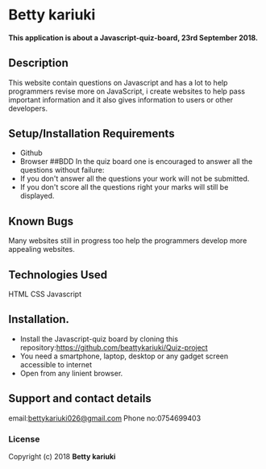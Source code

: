 # Betty kariuki
#### This application is about a Javascript-quiz-board, 23rd September 2018.
## Description
This website contain questions on Javascript and has a lot to help programmers revise more on JavaScript, i create websites to help pass important information and it also gives information to users or other developers.
## Setup/Installation Requirements
* Github
* Browser
##BDD
In the quiz board one is encouraged to answer all the questions without failure:
* If you don't answer all the questions your work will not be submitted.
* If you don't score all the questions right your marks will still be displayed.
## Known Bugs
Many websites still in progress too help the programmers develop more appealing websites.
## Technologies Used
HTML
CSS
Javascript
## Installation.
* Install the Javascript-quiz board by cloning this repository:https://github.com/beattykariuki/Quiz-project
* You need a smartphone, laptop, desktop or any gadget screen accessible to internet
* Open from any linient browser.
## Support and contact details
email:bettykariuki026@gmail.com
Phone no:0754699403
### License
Copyright (c) 2018 **Betty kariuki**

